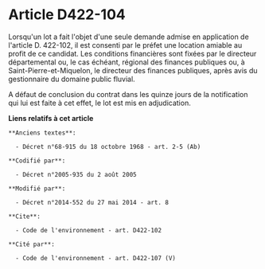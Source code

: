 # Article D422-104

Lorsqu'un lot a fait l'objet d'une seule demande admise en application de l'article D. 422-102, il est consenti par le préfet
une location amiable au profit de ce candidat. Les conditions financières sont fixées par le   directeur départemental ou, le
cas échéant, régional des finances publiques ou, à Saint-Pierre-et-Miquelon, le directeur des finances publiques, après avis
du gestionnaire du domaine public fluvial. 

A défaut de conclusion du contrat dans les quinze jours de la notification qui lui est faite à cet effet, le lot est mis en
adjudication.

**Liens relatifs à cet article**

	**Anciens textes**:

	  - Décret n°68-915 du 18 octobre 1968 - art. 2-5 (Ab)

	**Codifié par**:

	  - Décret n°2005-935 du 2 août 2005

	**Modifié par**:

	  - Décret n°2014-552 du 27 mai 2014 - art. 8

	**Cite**:

	  - Code de l'environnement - art. D422-102

	**Cité par**:

	  - Code de l'environnement - art. D422-107 (V)
